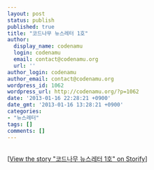 ```yaml
---
layout: post
status: publish
published: true
title: "코드나무 뉴스레터 1호"
author:
  display_name: codenamu
  login: codenamu
  email: contact@codenamu.org
  url: ''
author_login: codenamu
author_email: contact@codenamu.org
wordpress_id: 1062
wordpress_url: http://codenamu.org/?p=1062
date: '2013-01-16 22:28:21 +0900'
date_gmt: '2013-01-16 13:28:21 +0900'
categories:
- "뉴스레터"
tags: []
comments: []
---
```

<p><script src="//storify.com/ejang/1-1.js"></script><br />
<noscript>[<a href="//storify.com/ejang/1-1" target="_blank">View the story "코드나무 뉴스레터 1호" on Storify</a>]</noscript>
